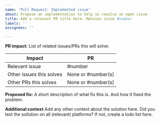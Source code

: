 ```yaml
---
name: 'Pull Request: Implemented issue'
about: Propose an implementation to help us resolve an open issue
title: Add a relevant PR title here. Mension issue #number
labels: ''
assignees: ''

---
```


 **PR impact:**
List of related issues/PRs this will solve:

Impact                   | PR
------------------------ | ------
Relevant issue           | #number
Other issues this solves | None or #number(s)
Other PRs this solves    | None or #number(s)

**Proposed fix:**
A short description of what fix this is. And how it fixed the problem.

 **Additional context**
Add any other context about the solution here. Did you test the sollution on all (relevant) platforms?
If not, create a todo list here.
